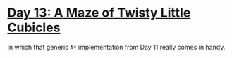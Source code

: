 # [Day 13: A Maze of Twisty Little Cubicles][day13]

[day13]: https://adventofcode.com/2016/day/13

In which that generic `A*` implementation from Day 11 really comes in handy.
